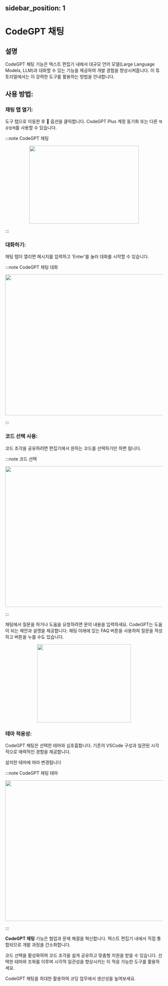 sidebar_position: 1
---
# CodeGPT 채팅

## 설명
CodeGPT 채팅 기능은 텍스트 편집기 내에서 대규모 언어 모델(Large Language Models, LLM)과 대화할 수 있는 기능을 제공하여 개발 경험을 향상시켜줍니다. 이 튜토리얼에서는 이 강력한 도구를 활용하는 방법을 안내합니다.

## 사용 방법:
### 채팅 탭 열기:
도구 탭으로 이동한 후 💬 옵션을 클릭합니다. CodeGPT Plus 계정 동기화 또는 다른 `제공업체`를 사용할 수 있습니다.

:::note CodeGPT 채팅
<p align="center">
      <img width="350" height="250" src="https://github.com/davila7/code-gpt-docs/assets/37567214/7f0d756a-4698-44a4-bff7-77d68f69f585" />
</p>
:::

### 대화하기:

채팅 탭이 열리면 메시지를 입력하고 'Enter'를 눌러 대화를 시작할 수 있습니다.

:::note CodeGPT 채팅 대화
<p align="center">
      <img width="600" height="450" src="https://github.com/davila7/code-gpt-docs/assets/37567214/286fd1a9-beda-42a5-8219-760da8f8eb25"/>
</p>
:::

### 코드 선택 사용:
코드 조각을 공유하려면 편집기에서 원하는 코드를 선택하기만 하면 됩니다.

:::note 코드 선택
<p align="center">
      <img width="600" height="450"  src="https://github.com/davila7/code-gpt-docs/assets/37567214/021b2fbb-c5ce-459c-bceb-dc0e8d42f404" />
</p>
:::

채팅에서 질문을 하거나 도움을 요청하려면 문의 내용을 입력하세요. CodeGPT는 도움이 되는 제안과 설명을 제공합니다. 채팅 아래에 있는 FAQ 버튼을 사용하여 질문을 작성하고 버튼을 누를 수도 있습니다.

<p align="center">
    <img width="300" height="250"  src="https://github.com/davila7/code-gpt-docs/assets/37567214/1fcb06ec-6439-4e9f-bcd9-8af0f635ccc2" />
</p>


### 테마 적응성:

CodeGPT 채팅은 선택한 테마와 심호흡합니다. 기존의 VSCode 구성과 일관된 시각적으로 매력적인 경험을 제공합니다.

설치한 테마에 따라 변경됩니다

:::note CodeGPT 채팅 테마
<p align="center">
    <img width="600" height="450"  src="https://github.com/davila7/code-gpt-docs/assets/37567214/412c744e-ff7e-4a83-9080-474f056ec644" />
</p>
:::

**CodeGPT 채팅** 기능은 협업과 문제 해결을 혁신합니다. 텍스트 편집기 내에서 직접 통합되므로 개발 과정을 간소화합니다.

코드 선택을 활성화하여 코드 조각을 쉽게 공유하고 맞춤형 지원을 받을 수 있습니다. 선택한 테마와 조화를 이루며 시각적 일관성을 향상시키는 이 적응 가능한 도구를 활용하세요.

CodeGPT 채팅을 최대한 활용하여 코딩 업무에서 생산성을 높여보세요.
